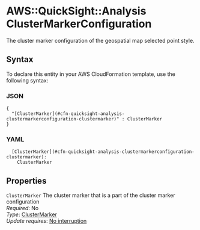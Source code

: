 # AWS::QuickSight::Analysis ClusterMarkerConfiguration<a name="aws-properties-quicksight-analysis-clustermarkerconfiguration"></a>

The cluster marker configuration of the geospatial map selected point style\.

## Syntax<a name="aws-properties-quicksight-analysis-clustermarkerconfiguration-syntax"></a>

To declare this entity in your AWS CloudFormation template, use the following syntax:

### JSON<a name="aws-properties-quicksight-analysis-clustermarkerconfiguration-syntax.json"></a>

```
{
  "[ClusterMarker](#cfn-quicksight-analysis-clustermarkerconfiguration-clustermarker)" : ClusterMarker
}
```

### YAML<a name="aws-properties-quicksight-analysis-clustermarkerconfiguration-syntax.yaml"></a>

```
  [ClusterMarker](#cfn-quicksight-analysis-clustermarkerconfiguration-clustermarker):
    ClusterMarker
```

## Properties<a name="aws-properties-quicksight-analysis-clustermarkerconfiguration-properties"></a>

`ClusterMarker` <a name="cfn-quicksight-analysis-clustermarkerconfiguration-clustermarker"></a>
The cluster marker that is a part of the cluster marker configuration  
_Required_: No  
_Type_: [ClusterMarker](aws-properties-quicksight-analysis-clustermarker.md)  
_Update requires_: [No interruption](https://docs.aws.amazon.com/AWSCloudFormation/latest/UserGuide/using-cfn-updating-stacks-update-behaviors.html#update-no-interrupt)
